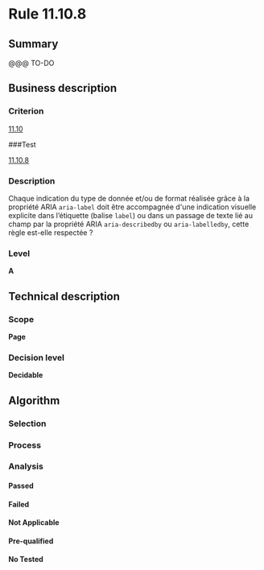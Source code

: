 # Rule 11.10.8

## Summary

@@@ TO-DO

## Business description

### Criterion

[11.10](http://references.modernisation.gouv.fr/sites/default/files/RGAA3_RC2-1/referentiel_technique.htm#crit-11-10)

###Test

[11.10.8](http://references.modernisation.gouv.fr/sites/default/files/RGAA3_RC2-1/referentiel_technique.htm#test-11-10-8)

### Description

Chaque indication du type de donn&eacute;e et/ou de format r&eacute;alis&eacute;e gr&acirc;ce &agrave; la propri&eacute;t&eacute; ARIA `aria-label` doit &ecirc;tre accompagn&eacute;e d'une indication visuelle explicite dans l’&eacute;tiquette (balise `label`) ou dans un passage de texte li&eacute; au champ par la propri&eacute;t&eacute; ARIA `aria-describedby` ou `aria-labelledby`, cette r&egrave;gle est-elle respect&eacute;e ?

### Level

**A**

## Technical description

### Scope

**Page**

### Decision level

**Decidable**

## Algorithm

### Selection

### Process

### Analysis

#### Passed

#### Failed

#### Not Applicable

#### Pre-qualified

#### No Tested 






